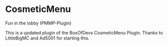# CosmeticMenu
Fun in the lobby (PMMP-Plugin) 

This is a updated plugin of the BoxOfDevs CosmeticMenu Plugin. Thanks to LittleBigMC and Ad5001 for starting this.